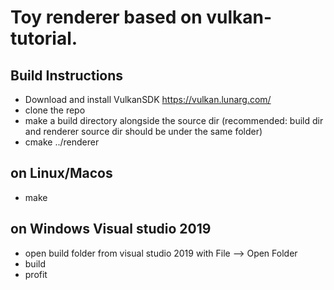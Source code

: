 # Toy renderer based on vulkan-tutorial.

## Build Instructions
- Download and install VulkanSDK https://vulkan.lunarg.com/
- clone the repo
- make a build directory alongside the source dir (recommended: build dir and renderer source dir should be under the same folder)
- cmake ../renderer
## on Linux/Macos
- make
## on Windows Visual studio 2019
- open build folder from visual studio 2019 with File --> Open Folder
- build
- profit

